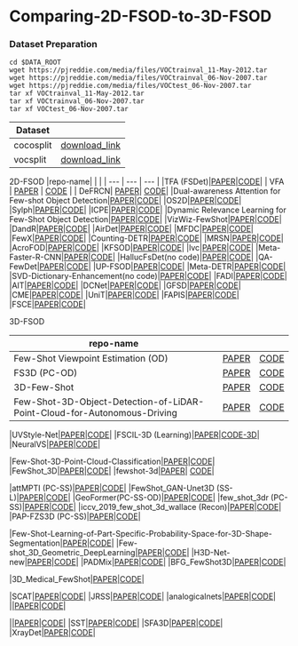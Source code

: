 # Comparing-2D-FSOD-to-3D-FSOD

### Dataset Preparation
```
cd $DATA_ROOT
wget https://pjreddie.com/media/files/VOCtrainval_11-May-2012.tar
wget https://pjreddie.com/media/files/VOCtrainval_06-Nov-2007.tar
wget https://pjreddie.com/media/files/VOCtest_06-Nov-2007.tar
tar xf VOCtrainval_11-May-2012.tar
tar xf VOCtrainval_06-Nov-2007.tar
tar xf VOCtest_06-Nov-2007.tar
```


|Dataset||
| --- |--- |
|cocosplit|[download_link](https://drive.google.com/file/d/1T_cYLxNqYlbnFNJt8IVvT7ZkWb5c0esj/view?usp=sharing)|
|vocsplit|[download_link](https://drive.google.com/file/d/1BpDDqJ0p-fQAFN_pthn2gqiK5nWGJ-1a/view?usp=sharing)|


2D-FSOD
|repo-name| | |
| --- | --- | --- | 
|TFA (FSDet)|[PAPER]()|[CODE](https://github.com/ucbdrive/few-shot-object-detection)|
| VFA | [PAPER](https://arxiv.org/pdf/2301.13411.pdf) | [CODE](https://github.com/csuhan/VFA) | 
| DeFRCN| [PAPER](https://arxiv.org/pdf/2108.09017.pdf)| [CODE](https://github.com/er-muyue/DeFRCN)|
|Dual-awareness Attention for Few-shot Object Detection|[PAPER]()|[CODE](https://github.com/Tung-I/Dual-awareness-Attention-for-Few-shot-Object-Detection)|
|OS2D|[PAPER]()|[CODE](https://github.com/aosokin/os2d/tree/master)|
|Sylph|[PAPER]()|[CODE](https://github.com/facebookresearch/sylph-few-shot-detection)|
|ICPE|[PAPER]()|[CODE](https://github.com/lxn96/ICPE/tree/main)|
|Dynamic Relevance Learning for Few-Shot Object Detection|[PAPER]()|[CODE](https://github.com/liuweijie19980216/DRL-for-FSOD)|
|VizWiz-FewShot|[PAPER]()|[CODE](https://github.com/alec-bell/vizwiz-fewshot/tree/master)|
|DandR|[PAPER]()|[CODE](https://github.com/ZYN-1101/DandR/tree/main)|
|AirDet|[PAPER]()|[CODE](https://github.com/Jaraxxus-Me/AirDet)|
|MFDC|[PAPER]()|[CODE](https://github.com/WuShuang1998/MFDC)|
|FewX|[PAPER]()|[CODE](https://github.com/fanq15/FewX)|
|Counting-DETR|[PAPER]()|[CODE](https://github.com/VinAIResearch/Counting-DETR)|
|MRSN|[PAPER]()|[CODE](https://github.com/MMatx/MRSN)|
|AcroFOD|[PAPER]()|[CODE](https://github.com/Hlings/AcroFOD)|
|KFSOD|[PAPER]()|[CODE](https://github.com/ZS123-lang/KFSOD)|
|lvc|[PAPER]()|[CODE](https://github.com/prannaykaul/lvc)|
|Meta-Faster-R-CNN|[PAPER]()|[CODE](https://github.com/GuangxingHan/Meta-Faster-R-CNN)|
|HallucFsDet(no code)|[PAPER]()|[CODE]()|
|QA-FewDet|[PAPER]()|[CODE](https://github.com/GuangxingHan/QA-FewDet)|
|UP-FSOD|[PAPER]()|[CODE](https://github.com/AmingWu/UP-FSOD)|
|Meta-DETR|[PAPER]()|[CODE](https://github.com/ZhangGongjie/Meta-DETR)|
|SVD-Dictionary-Enhancement(no code)|[PAPER]()|[CODE](https://github.com/AmingWu/SVD-Dictionary-Enhancement)|
|FADI|[PAPER]()|[CODE](https://github.com/yhcao6/FADI)|
|AIT|[PAPER]()|[CODE](https://github.com/CAIVIAC/AIT)|
|DCNet|[PAPER]()|[CODE](https://github.com/hzhupku/DCNet)|
|GFSD|[PAPER]()|[CODE](https://github.com/Megvii-BaseDetection/GFSD)|
|CME|[PAPER]()|[CODE](https://github.com/Bohao-Lee/CME)|
|UniT|[PAPER]()|[CODE](https://github.com/ubc-vision/UniT)|
|FAPIS|[PAPER]()|[CODE](https://github.com/ducminhkhoi/FAPIS)|
|FSCE|[PAPER]()|[CODE](https://github.com/megvii-research/FSCE)|




3D-FSOD

|repo-name| | |
| --- | --- | --- | 
|Few-Shot Viewpoint Estimation (OD)|[PAPER]()|[CODE](https://github.com/YoungXIAO13/FewShotViewpoint)|
|FS3D (PC-OD)|[PAPER]()|[CODE](https://github.com/CVMI-Lab/FS3D)|
|3D-Few-Shot|[PAPER]()|[CODE](https://github.com/yuchenlichuck/3D-Few-Shot)|
|Few-Shot-3D-Object-Detection-of-LiDAR-Point-Cloud-for-Autonomous-Driving|[PAPER]()|[CODE](https://github.com/Garvey98/Few-Shot-3D-Object-Detection-of-LiDAR-Point-Cloud-for-Autonomous-Driving)|

|UVStyle-Net|[PAPER]()|[CODE](https://github.com/AutodeskAILab/UVStyle-Net)|
|FSCIL-3D (Learning)|[PAPER]()|[CODE-3D](https://github.com/townim-faisal/FSCIL-3D)|
|NeuralVS|[PAPER]()|[CODE](https://github.com/Angtian/NeuralVS)|

|Few-Shot-3D-Point-Cloud-Classification|[PAPER]()|[CODE](https://github.com/PeiZhou26/Few-Shot-3D-Point-Cloud-Classification)|
|FewShot_3D|[PAPER]()|[CODE](https://github.com/rishabhdotgupta/FewShot_3D)|
|fewshot-3d|[PAPER]()| [CODE](https://github.com/YWQQQQQQ/fewshot-3d)|

|attMPTI (PC-SS)|[PAPER]()|[CODE](https://github.com/Na-Z/attMPTI)|
|FewShot_GAN-Unet3D (SS-L)|[PAPER]()|[CODE](https://github.com/arnab39/FewShot_GAN-Unet3D)|
|GeoFormer(PC-SS-OD)|[PAPER]()|[CODE](https://github.com/VinAIResearch/GeoFormer)|
|few_shot_3dr (PC-SS)|[PAPER]()|[CODE](https://github.com/JeremyFisher/few_shot_3dr)|
|iccv_2019_few_shot_3d_wallace (Recon)|[PAPER]()|[CODE](https://github.com/BramSW/iccv_2019_few_shot_3d_wallace)|
|PAP-FZS3D (PC-SS)|[PAPER]()|[CODE](https://github.com/heshuting555/PAP-FZS3D)|

|Few-Shot-Learning-of-Part-Specific-Probability-Space-for-3D-Shape-Segmentation|[PAPER]()|[CODE](https://github.com/Lingjing324/Few-Shot-Learning-of-Part-Specific-Probability-Space-for-3D-Shape-Segmentation)|
|Few-shot_3D_Geometric_DeepLearning|[PAPER]()|[CODE](https://github.com/Mzunoven/Few-shot_3D_Geometric_DeepLearning)|
|H3D-Net-new|[PAPER]()|[CODE](https://github.com/MaxPolak97/H3D-Net-new)|
|PADMix|[PAPER]()|[CODE](https://github.com/ttchengab/PADMix)|
|BFG_FewShot3D|[PAPER]()|[CODE](https://github.com/Mostapha0A/BFG_FewShot3D)|

|3D_Medical_FewShot|[PAPER]()|[CODE](https://github.com/Rituraj-commits/3D_Medical_FewShot)|


|SCAT|[PAPER]()|[CODE](https://github.com/czzhang179/SCAT)|
|JRSS|[PAPER]()|[CODE](https://github.com/AIforMS/JRSS)|
|analogicalnets|[PAPER]()|[CODE](https://github.com/nickgkan/analogicalnets)|
||[PAPER]()|[CODE]()|

||[PAPER]()|[CODE]()|
|SST|[PAPER]()|[CODE](https://github.com/tusen-ai/SST)|
|SFA3D|[PAPER]()|[CODE](https://github.com/maudzung/SFA3D)|
|XrayDet|[PAPER]()|[CODE]([https://github.com/DIG-Beihang/XrayDetection](https://github.com/DIG-Beihang/XrayDetection))|
